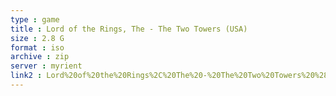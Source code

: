 ```yaml
---
type : game
title : Lord of the Rings, The - The Two Towers (USA)
size : 2.8 G
format : iso
archive : zip
server : myrient
link2 : Lord%20of%20the%20Rings%2C%20The%20-%20The%20Two%20Towers%20%28USA%29
---
```

